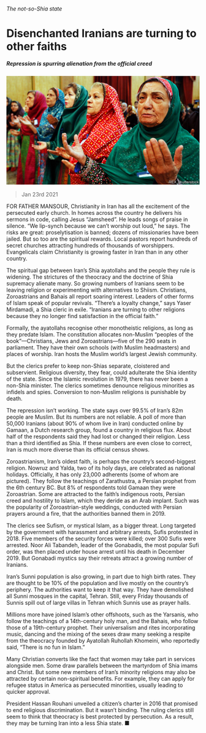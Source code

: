 ###### The not-so-Shia state

# Disenchanted Iranians are turning to other faiths 

##### Repression is spurring alienation from the official creed 

![image](images/20210123_MAP003_0.jpg) 

> Jan 23rd 2021 


FOR FATHER MANSOUR, Christianity in Iran has all the excitement of the persecuted early church. In homes across the country he delivers his sermons in code, calling Jesus “Jamsheed”. He leads songs of praise in silence. “We lip-synch because we can’t worship out loud,” he says. The risks are great: proselytisation is banned; dozens of missionaries have been jailed. But so too are the spiritual rewards. Local pastors report hundreds of secret churches attracting hundreds of thousands of worshippers. Evangelicals claim Christianity is growing faster in Iran than in any other country.


The spiritual gap between Iran’s Shia ayatollahs and the people they rule is widening. The strictures of the theocracy and the doctrine of Shia supremacy alienate many. So growing numbers of Iranians seem to be leaving religion or experimenting with alternatives to Shiism. Christians, Zoroastrians and Bahais all report soaring interest. Leaders of other forms of Islam speak of popular revivals. “There’s a loyalty change,” says Yaser Mirdamadi, a Shia cleric in exile. “Iranians are turning to other religions because they no longer find satisfaction in the official faith.”



Formally, the ayatollahs recognise other monotheistic religions, as long as they predate Islam. The constitution allocates non-Muslim “peoples of the book”—Christians, Jews and Zoroastrians—five of the 290 seats in parliament. They have their own schools (with Muslim headmasters) and places of worship. Iran hosts the Muslim world’s largest Jewish community.


But the clerics prefer to keep non-Shias separate, cloistered and subservient. Religious diversity, they fear, could adulterate the Shia identity of the state. Since the Islamic revolution in 1979, there has never been a non-Shia minister. The clerics sometimes denounce religious minorities as infidels and spies. Conversion to non-Muslim religions is punishable by death.


The repression isn’t working. The state says over 99.5% of Iran’s 82m people are Muslim. But its numbers are not reliable. A poll of more than 50,000 Iranians (about 90% of whom live in Iran) conducted online by Gamaan, a Dutch research group, found a country in religious flux. About half of the respondents said they had lost or changed their religion. Less than a third identified as Shia. If these numbers are even close to correct, Iran is much more diverse than its official census shows.


Zoroastrianism, Iran’s oldest faith, is perhaps the country’s second-biggest religion. Nowruz and Yalda, two of its holy days, are celebrated as national holidays. Officially, it has only 23,000 adherents (some of whom are pictured). They follow the teachings of Zarathustra, a Persian prophet from the 6th century BC. But 8% of respondents told Gamaan they were Zoroastrian. Some are attracted to the faith’s indigenous roots, Persian creed and hostility to Islam, which they deride as an Arab implant. Such was the popularity of Zoroastrian-style weddings, conducted with Persian prayers around a fire, that the authorities banned them in 2019.


The clerics see Sufism, or mystical Islam, as a bigger threat. Long targeted by the government with harassment and arbitrary arrests, Sufis protested in 2018. Five members of the security forces were killed; over 300 Sufis were arrested. Noor Ali Tabandeh, leader of the Gonabadis, the most popular Sufi order, was then placed under house arrest until his death in December 2019. But Gonabadi mystics say their retreats attract a growing number of Iranians.


Iran’s Sunni population is also growing, in part due to high birth rates. They are thought to be 10% of the population and live mostly on the country’s periphery. The authorities want to keep it that way. They have demolished all Sunni mosques in the capital, Tehran. Still, every Friday thousands of Sunnis spill out of large villas in Tehran which Sunnis use as prayer halls.


Millions more have joined Islam’s other offshoots, such as the Yarsanis, who follow the teachings of a 14th-century holy man, and the Bahais, who follow those of a 19th-century prophet. Their universalism and rites incorporating music, dancing and the mixing of the sexes draw many seeking a respite from the theocracy founded by Ayatollah Ruhollah Khomeini, who reportedly said, “There is no fun in Islam.”


Many Christian converts like the fact that women may take part in services alongside men. Some draw parallels between the martyrdom of Shia imams and Christ. But some new members of Iran’s minority religions may also be attracted by certain non-spiritual benefits. For example, they can apply for refugee status in America as persecuted minorities, usually leading to quicker approval.


President Hassan Rouhani unveiled a citizen’s charter in 2016 that promised to end religious discrimination. But it wasn’t binding. The ruling clerics still seem to think that theocracy is best protected by persecution. As a result, they may be turning Iran into a less Shia state. ■

